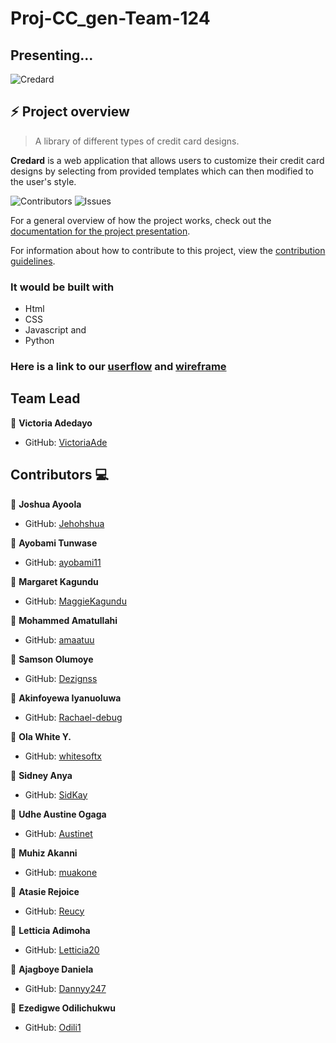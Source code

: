 # Proj-CC_gen-Team-124

## Presenting...
![Credard](https://res.cloudinary.com/freakingspicy/image/upload/v1659129463/logo_qs5q9w.png)



## :zap: Project overview


> A library of different types of credit card designs.

**Credard** is a web application that allows users to
customize their credit card designs by selecting from provided templates which can then modified to the 
user's style.

![[Contributors](https://github.com/zuri-training/Proj-CC_gen-Team-124/issues)](https://img.shields.io/github/contributors/zuri-training/Proj-CC_gen-Team-124.svg?style=for-the-badge)
![[Issues](https://github.com/zuri-training/Proj-CC_gen-Team-124/graphs/contributors)](https://img.shields.io/github/issues/zuri-training/Proj-CC_gen-Team-124.svg?style=for-the-badge)

For a general overview of how the project works, check out the [documentation for the project presentation](https://docs.google.com/document/d/1DWA4ZwdISgN0JvuIN36B516YIxWYqzoncjOXI4zbpQM/edit).

For information about how to contribute to this project, view the [contribution guidelines](https://github.com/zuri-training/Proj-CC_gen-Team-124/blob/main/CONTRIBUTING.md).

### It would be built with 
* Html
* CSS
* Javascript and
* Python

### Here is a link to our [userflow](https://www.figma.com/file/bjTdKLvYQ2bCLcZHe0S1lo/cc_gen-brain-storming?node-id=0%3A1) and [wireframe](https://www.figma.com/proto/yD5F6g67uY8Gj6GytXXj9S/Wireframes?node-id=1%3A2&scaling=scale-down&page-id=0%3A1&starting-point-node-id=1%3A2)


## Team Lead

👤 **Victoria Adedayo**
- GitHub: [VictoriaAde](https://github.com/VictoriaAde)


## Contributors  :computer:
👤 **Joshua Ayoola**
- GitHub: [Jehohshua](https://github.com/Jehohshua)

👤 **Ayobami Tunwase**
- GitHub: [ayobami11](https://github.com/ayobami11)


👤 **Margaret Kagundu**
- GitHub: [MaggieKagundu](https://github.com/MaggieKagundu)


👤 **Mohammed Amatullahi**
- GitHub: [amaatuu](https://github.com/amaatuu)


👤 **Samson Olumoye**
- GitHub: [Dezignss](https://github.com/Dezignss)


👤 **Akinfoyewa Iyanuoluwa**
- GitHub: [Rachael-debug](https://github.com/Rachael-debug)


👤 **Ola White Y.**
- GitHub: [whitesoftx](https://github.com/whitesoftx)


👤 **Sidney Anya**
- GitHub: [SidKay](https://github.com/SidKay)

👤 **Udhe Austine Ogaga**
- GitHub: [Austinet](https://github.com/Austinet)

👤 **Muhiz Akanni**
- GitHub: [muakone](https://github.com/muakone)

👤 **Atasie Rejoice**
- GitHub: [Reucy](https://github.com/Reucy)

👤 **Letticia Adimoha**
- GitHub: [Letticia20](https://github.com/Letticia20)

👤 **Ajagboye Daniela**
- GitHub: [Dannyy247](https://github.com/Dannyy247)

👤 **Ezedigwe Odilichukwu**
- GitHub: [Odili1](https://github.com/Odili1)



<!-- 1. [Victoria Adedayo](https://github.com/VictoriaAde) - Team lead, frontend developer
2. [Joshua Ayoola](https://github.com/Jehohshua) - Product designer
3. [Ayobami Tunwase](https://github.com/ayobami11) - Frontend developer
4. [Margaret Kagundu](https://github.com/MaggieKagundu) - Product designer
5. [Mohammed Amatullahi](https://github.com/amaatuu) - Product designer
6. [Samson Olumoye](https://github.com/Dezignss) - Product designer
7. [Akinfoyewa Iyanuoluwa]() - Product designer
8. [Ola White Y.](https://github.com/whitesoftx) - Frontend developer -->

<!--  [Ajagboye Daniel]() - Product designer
 [Olaoro Samson]() - Backend developer
 [Muhiz Akanni](https://github.com/muakone) - Frontend developer
 [Cynthia Okonkwo]() - Product designer
 [Adesokan Abdulafeez](https://github.com/adeabdul2) - Frontend developer
 [Ezedigwe Odilichukwu]() - Frontend developer
 [Udhe Austine Ogaga](https://github.com/Austinet) - Frontend developer
 [Atasie Rejoice]() - Product designer
 [Letticia Adimoha](https://github.com/Letticia20) - Frontend developer
 [Obinna Anya]() - Backend developer -->
